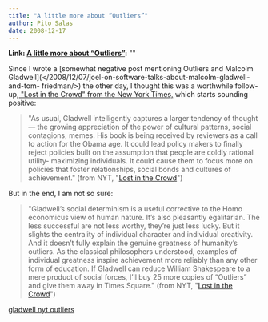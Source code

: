 ```yaml
---
title: "A little more about “Outliers”"
author: Pito Salas
date: 2008-12-17
---
```


**Link: [A little more about “Outliers”](None):** ""

Since I wrote a [somewhat negative post mentioning Outliers and Malcolm
Gladwell](</2008/12/07/joel-on-software-talks-about-malcolm-gladwell-and-tom-
friedman/>) the other day, I thought this was a worthwhile follow-up,[ "Lost
in the Crowd" from the New York
Times,](<http://www.nytimes.com/2008/12/16/opinion/16brooks.html?partner=rss&emc=rss>)
which starts sounding positive:

> "As usual, Gladwell intelligently captures a larger tendency of thought —
> the growing appreciation of the power of cultural patterns, social
> contagions, memes. His book is being received by reviewers as a call to
> action for the Obama age. It could lead policy makers to finally reject
> policies built on the assumption that people are coldly rational utility-
> maximizing individuals. It could cause them to focus more on policies that
> foster relationships, social bonds and cultures of achievement." (from NYT,
> "[Lost in the
> Crowd](<http://www.nytimes.com/2008/12/16/opinion/16brooks.html?partner=rss&emc=rss>)")

But in the end, I am not so sure:

> "Gladwell’s social determinism is a useful corrective to the Homo economicus
> view of human nature. It’s also pleasantly egalitarian. The less successful
> are not less worthy, they’re just less lucky. But it slights the centrality
> of individual character and individual creativity. And it doesn’t fully
> explain the genuine greatness of humanity’s outliers. As the classical
> philosophers understood, examples of individual greatness inspire
> achievement more reliably than any other form of education. If Gladwell can
> reduce William Shakespeare to a mere product of social forces, I’ll buy 25
> more copies of “Outliers” and give them away in Times Square." (from NYT,
> "[Lost in the
> Crowd](<http://www.nytimes.com/2008/12/16/opinion/16brooks.html?partner=rss&emc=rss>)")

[gladwell nyt outliers](<http://technorati.com/tag/gladwell%20nyt%20outliers>)



